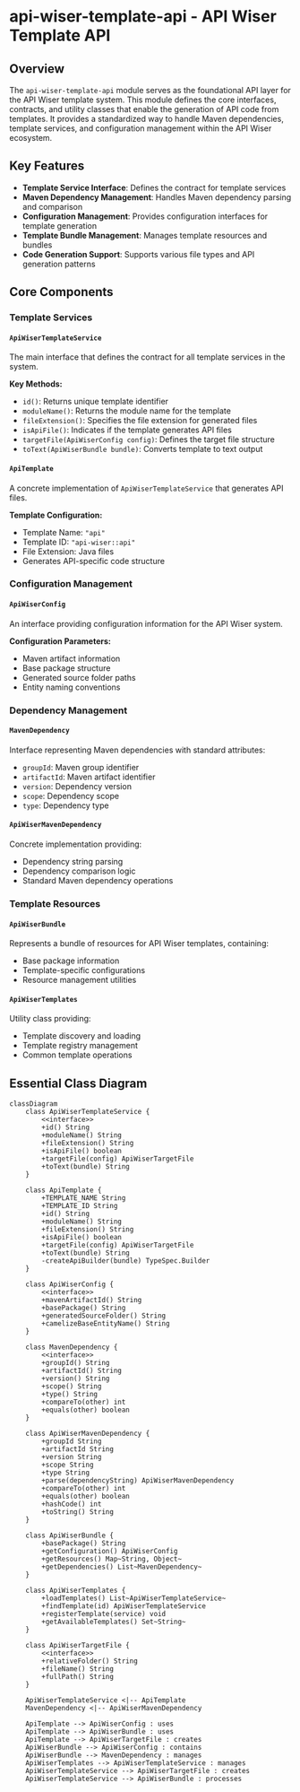 # api-wiser-template-api - API Wiser Template API

## Overview

The `api-wiser-template-api` module serves as the foundational API layer for the API Wiser template system. This module defines the core interfaces, contracts, and utility classes that enable the generation of API code from templates. It provides a standardized way to handle Maven dependencies, template services, and configuration management within the API Wiser ecosystem.

## Key Features

- **Template Service Interface**: Defines the contract for template services
- **Maven Dependency Management**: Handles Maven dependency parsing and comparison
- **Configuration Management**: Provides configuration interfaces for template generation
- **Template Bundle Management**: Manages template resources and bundles
- **Code Generation Support**: Supports various file types and API generation patterns

## Core Components

### Template Services

#### `ApiWiserTemplateService`
The main interface that defines the contract for all template services in the system.

**Key Methods:**
- `id()`: Returns unique template identifier
- `moduleName()`: Returns the module name for the template
- `fileExtension()`: Specifies the file extension for generated files
- `isApiFile()`: Indicates if the template generates API files
- `targetFile(ApiWiserConfig config)`: Defines the target file structure
- `toText(ApiWiserBundle bundle)`: Converts template to text output

#### `ApiTemplate`
A concrete implementation of `ApiWiserTemplateService` that generates API files.

**Template Configuration:**
- Template Name: `"api"`
- Template ID: `"api-wiser::api"`
- File Extension: Java files
- Generates API-specific code structure

### Configuration Management

#### `ApiWiserConfig`
An interface providing configuration information for the API Wiser system.

**Configuration Parameters:**
- Maven artifact information
- Base package structure
- Generated source folder paths
- Entity naming conventions

### Dependency Management

#### `MavenDependency`
Interface representing Maven dependencies with standard attributes:
- `groupId`: Maven group identifier
- `artifactId`: Maven artifact identifier
- `version`: Dependency version
- `scope`: Dependency scope
- `type`: Dependency type

#### `ApiWiserMavenDependency`
Concrete implementation providing:
- Dependency string parsing
- Dependency comparison logic
- Standard Maven dependency operations

### Template Resources

#### `ApiWiserBundle`
Represents a bundle of resources for API Wiser templates, containing:
- Base package information
- Template-specific configurations
- Resource management utilities

#### `ApiWiserTemplates`
Utility class providing:
- Template discovery and loading
- Template registry management
- Common template operations

## Essential Class Diagram

```mermaid
classDiagram
    class ApiWiserTemplateService {
        <<interface>>
        +id() String
        +moduleName() String
        +fileExtension() String
        +isApiFile() boolean
        +targetFile(config) ApiWiserTargetFile
        +toText(bundle) String
    }

    class ApiTemplate {
        +TEMPLATE_NAME String
        +TEMPLATE_ID String
        +id() String
        +moduleName() String
        +fileExtension() String
        +isApiFile() boolean
        +targetFile(config) ApiWiserTargetFile
        +toText(bundle) String
        -createApiBuilder(bundle) TypeSpec.Builder
    }

    class ApiWiserConfig {
        <<interface>>
        +mavenArtifactId() String
        +basePackage() String
        +generatedSourceFolder() String
        +camelizeBaseEntityName() String
    }

    class MavenDependency {
        <<interface>>
        +groupId() String
        +artifactId() String
        +version() String
        +scope() String
        +type() String
        +compareTo(other) int
        +equals(other) boolean
    }

    class ApiWiserMavenDependency {
        +groupId String
        +artifactId String
        +version String
        +scope String
        +type String
        +parse(dependencyString) ApiWiserMavenDependency
        +compareTo(other) int
        +equals(other) boolean
        +hashCode() int
        +toString() String
    }

    class ApiWiserBundle {
        +basePackage() String
        +getConfiguration() ApiWiserConfig
        +getResources() Map~String, Object~
        +getDependencies() List~MavenDependency~
    }

    class ApiWiserTemplates {
        +loadTemplates() List~ApiWiserTemplateService~
        +findTemplate(id) ApiWiserTemplateService
        +registerTemplate(service) void
        +getAvailableTemplates() Set~String~
    }

    class ApiWiserTargetFile {
        <<interface>>
        +relativeFolder() String
        +fileName() String
        +fullPath() String
    }

    ApiWiserTemplateService <|-- ApiTemplate
    MavenDependency <|-- ApiWiserMavenDependency
    
    ApiTemplate --> ApiWiserConfig : uses
    ApiTemplate --> ApiWiserBundle : uses
    ApiTemplate --> ApiWiserTargetFile : creates
    ApiWiserBundle --> ApiWiserConfig : contains
    ApiWiserBundle --> MavenDependency : manages
    ApiWiserTemplates --> ApiWiserTemplateService : manages
    ApiWiserTemplateService --> ApiWiserTargetFile : creates
    ApiWiserTemplateService --> ApiWiserBundle : processes
```